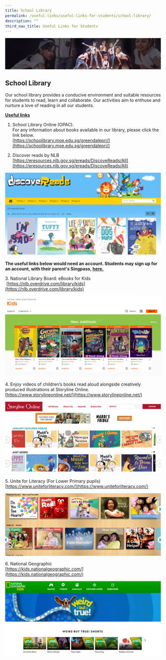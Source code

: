 ```yaml
---
title: School Library
permalink: /useful-links/useful-links-for-students/school-library/
description: ""
third_nav_title: Useful Links for Students
---
```

![](/images/About%20Us/subbanner1.jpg)

## **School Library**

Our school library provides a conducive environment and suitable resources for students to read, learn and collaborate. Our activities aim to enthuse and nurture a love of reading in all our students.   

  

**<u>Useful links</u>**

1.  School Library Online (OPAC).  
    For any information about books available in our library, please click the link below.  
    [https://schoolibrary.moe.edu.sg/greendalepri/](https://schoolibrary.moe.edu.sg/greendalepri/)  
      
    
2.  Discover reads by NLB  
    [https://eresources.nlb.gov.sg/ereads/DiscoveReads/All](https://eresources.nlb.gov.sg/ereads/DiscoveReads/All)


![](/images/Useful%20Links/School%20Library%201.png)


**The useful links below would need an account. Students may sign up for an account, with their parent's Singpass, [**here.**](https://account.nlb.gov.sg/)**  

  

3. National Library Board: eBooks for Kids
    [https://nlb.overdrive.com/library/kids](https://nlb.overdrive.com/library/kids)
		
![](/images/Useful%20Links/School%20Library%202.png)


4\. Enjoy videos of children’s books read aloud alongside creatively produced illustrations at Storyline Online.  
[https://www.storylineonline.net/](https://www.storylineonline.net/)

![](/images/Useful%20Links/School%20Library%203.png)


5\. Unite for Literacy (For Lower Primary pupils)
[https://www.uniteforliteracy.com/](https://www.uniteforliteracy.com/)

![](/images/Useful%20Links/School%20Library%204.png)


6\. National Geographic<br>
[https://kids.nationalgeographic.com/](https://kids.nationalgeographic.com/)

![](/images/Useful%20Links/School%20Library%205.png)

